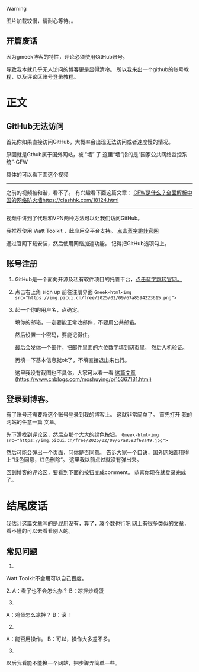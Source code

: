 > [!WARNING]
> 图片加载较慢，请耐心等待。。

## 开篇废话

因为gmeek博客的特性，评论必须使用GitHub账号。

导致我本就几乎无人访问的博客更是显得清冷。
所以我来出一个github的账号教程，以及评论区账号登录教程。

# 正文

## GitHub无法访问

首先你如果直接访问GitHub，大概率会出现无法访问或者速度慢的情况。

原因就是Gthub属于国外网站，被 “墙” 了
这里“墙”指的是“国家公共网络监控系统”-GFW

具体的可以看下面这个视频

-------------------------------------
之前的视频被和谐，看不了。
有兴趣看下面这篇文章：
[GFW是什么？全面解析中国的网络防火墙https://clashhk.com/18124.html](https://clashhk.com/18124.html)

------------------------------------

视频中讲到了代理和VPN两种方法可以让我们访问GitHub。

我推荐使用 Watt Toolkit ，此应用全平台支持。
[点击蓝字跳转官网](https://steampp.net/)

通过官网下载安装，然后使用网络加速功能。
记得把GitHub选项勾上。


## 账号注册

1.  GitHub是一个面向开源及私有软件项目的托管平台，[点击蓝字跳转官网。](https://github.com/)

2.  点击右上角 sign up  前往注册界面
`Gmeek-html<img src="https://img.picui.cn/free/2025/02/09/67a8594223615.png">`

4.  起一个你的用户名，点确定。

     填你的邮箱，一定要能正常收邮件，不要用公共邮箱。


     然后设置一个密码，要能记得住。

     最后会发你一个邮件，把邮件里面的六位数字填到网页里，
     然后人机验证。

     再填一下基本信息就ok了，不填直接退出来也行。

     这里我没有截图也不具体，大家可以看一看 [这篇文章(https://www.cnblogs.com/moshuying/p/15367181.html)](https://www.cnblogs.com/moshuying/p/15367181.html)


## 登录到博客。

有了账号还需要将这个账号登录到我的博客上。
这就非常简单了。
首先打开 我的网站的任意一篇 文章。

先下滑找到评论区，然后点那个大大的绿色按钮。
`Gmeek-html<img src="https://img.picui.cn/free/2025/02/09/67a8593f68a49.jpg">`

然后可能会弹出一个页面，问你是否同意。
告诉大家一个口诀，国外网站都用得上“绿色同意，红色删除“。
这里我以前点过就没有弹出来。

回到博客的评论区，要看到下面的按钮变成comment。
恭喜你现在就登录完成了。


# 结尾废话
我估计这篇文章写的是屁用没有，算了，凑个数也行吧
网上有很多类似的文章，看不懂的可以去看看别人的。

## 常见问题

1.
Watt Toolkit不会用可以自己百度。

<del>2.
A：看了也不会怎么办？
B：凉拌炒鸡蛋

3.
A：鸡蛋怎么凉拌？
B：滚！</del>

2.
A：能否用操作。
B：可以，操作大多差不多。

3.
以后我看能不能换一个网站，把步骤弄简单一些。


<!-- ##{"script":"<script src='https://blog.meekdai.com/Gmeek/plugins/GmeekTOC.js'></script><script src='https://blog.meekdai.com/Gmeek/plugins/articletoc.js'></script>"}## -->